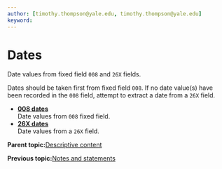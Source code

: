 ```yaml
---
author: [timothy.thompson@yale.edu, timothy.thompson@yale.edu]
keyword: 
---
```


# Dates

Date values from fixed field `008` and `26X` fields.

Dates should be taken first from fixed field `008`. If no date value\(s\) have been recorded in the `008` field, attempt to extract a date from a `26X` field.

-   **[008 dates](../../tasks/dates/008_dates.md)**  
Date values from `008` fixed field.
-   **[26X dates](../../tasks/dates/26X_dates.md)**  
Date values from a `26X` field.

**Parent topic:**[Descriptive content](../../concepts/descriptive_content.md)

**Previous topic:**[Notes and statements](../../concepts/notes_and_statements.md)

